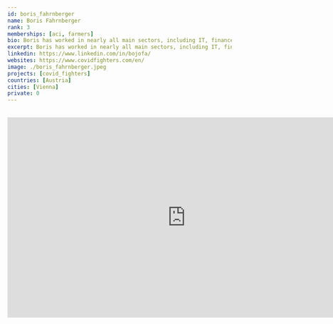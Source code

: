 ```yaml
---
id: boris_fahrnberger
name: Boris Fahrnberger
rank: 3
memberships: [aci, farmers]
bio: Boris has worked in nearly all main sectors, including IT, finance, media and politics. As a senior andragogist and consultant he has helped thousands of people to develop and get inspired. The communication scientist founded Artichoke Computing, a Threefold farming company, in 2019 and recently the project “COVID Fighters”, the quickest biomolecular SARS-CoV-2 testing method on the planet.
excerpt: Boris has worked in nearly all main sectors, including IT, finance, media and politics.
linkedin: https://www.linkedin.com/in/bojofa/
websites: https://www.covidfighters.com/en/
image: ./boris_fahrnberger.jpeg
projects: [covid_fighters]
countries: [Austria]
cities: [Vienna]
private: 0
---
```


<BR>

<iframe src="https://player.vimeo.com/video/412336565" width="800" height="450" frameborder="0" allow="autoplay; fullscreen" allowfullscreen></iframe>

<BR>
